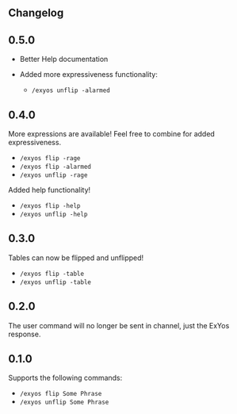 Changelog
---

## 0.5.0
- Better Help documentation

- Added more expressiveness functionality:

    - `/exyos unflip -alarmed`


## 0.4.0
More expressions are available!
Feel free to combine for added expressiveness.

- `/exyos flip -rage`
- `/exyos flip -alarmed`
- `/exyos unflip -rage`

Added help functionality!

- `/exyos flip -help`
- `/exyos unflip -help`

## 0.3.0

Tables can now be flipped and unflipped!
- `/exyos flip -table`
- `/exyos unflip -table`

## 0.2.0

The user command will no longer be sent in channel, just the ExYos response.

## 0.1.0

Supports the following commands:
- `/exyos flip Some Phrase`
- `/exyos unflip Some Phrase`
